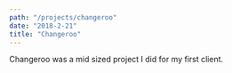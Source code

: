 ```yaml
---
path: "/projects/changeroo"
date: "2018-2-21"
title: "Changeroo"
---
```


Changeroo was a mid sized project I did for my first client.